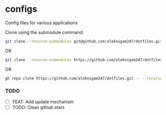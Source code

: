 # configs
Config files for various applications

Clone using the submodule command:
```sh
git clone --recurse-submodules git@github.com:aloknigam247/dotfiles.git
```

OR

```sh
git clone --recurse-submodules https://github.com/aloknigam247/dotfiles.git
```

OR

```sh
gh repo clone https://github.com/aloknigam247/dotfiles.git -- --recurse-submodules
```

### TODO
- [ ] FEAT: Add update mechanism
- [ ] TODO: Clean github stars
